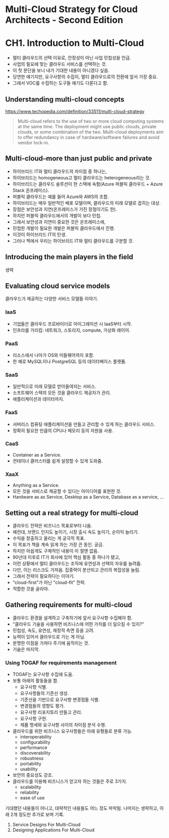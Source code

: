 # Multi-Cloud Strategy for Cloud Architects - Second Edition

# CH1. Introduction to Multi-Cloud

- 멀티 클라우드의 선택 이유로, 안정성이 아닌 사업 민첩성을 언급.
- 사업의 필요에 맞는 클라우드 서비스를 선택하는 것.
- 이 첫 문단을 보니 내가 기대한 내용이 아니겠다 싶음.
- 당연한 얘기지만, 요구사항의 수집이, 멀티 클라우드로의 전환에 앞서 가장 중요.
- 그래서 VOC를 수집하는 도구들 얘기도 다룬다고 함.

## Understanding multi-cloud concepts

https://www.techopedia.com/definition/33511/multi-cloud-strategy

> Multi-cloud refers to the use of two or more cloud computing systems at the same time. The deployment might use public clouds, private clouds, or some combination of the two. Multi-cloud deployments aim to offer redundancy in case of hardware/software failures and avoid vendor lock-in.

## Multi-cloud⎯more than just public and private

- 하이브리드 IT와 멀티 클라우드의 차이점 중 하나는,
- 하이브리드는 homogeneous고 멀티 클라우드는 heterogeneous라는 것.
- 하이브리드는 클라우드 솔루션이 한 스택에 속함(Azure 퍼블릭 클라우드 + Azure Stack 온프레미스).
- 퍼블릭 클라우드는 예를 들어 Azure와 AWS의 조합.
- 하이브리드는 매우 일반적인 배포 모델이며, 클라우드의 미래 모델로 꼽히는 대상.
- 장점은 보안성과 지연(온프레미스가 가진 장점이기도 한).
- 하지만 퍼블릭 클라우드에서의 개발이 보다 민첩.
- 그래서 보안성과 지연이 중요한 것은 온프레미스에,
- 민첩한 개발이 필요한 개발은 퍼블릭 클라우드에서 진행.
- 이것이 하이브리드 IT의 탄생.
- 그러나 책에서 우리는 하이브리드 IT와 멀티 클라우드를 구분할 것.

## Introducing the main players in the field

생략

## Evaluating cloud service models

클라우드가 제공하는 다양한 서비스 모델들 이야기.

### IaaS

- 기업들은 클라우드 프로바이더로 마이그레이션 시 IaaS부터 시작.
- 인프라를 가리킴: 네트워크, 스토리지, compute, 가상화 레이어.

### PaaS

- 리소스에서 나아가 OS와 미들웨어까지 포함.
- 한 예로 MySQL이나 PostgreSQL 등의 데이터베이스 플랫폼.

### SaaS

- 일반적으로 미래 모델로 받아들여지는 서비스.
- 소프트웨어 스택의 모든 것을 클라우드 제공자가 관리.
- 애플리케이션과 데이터까지.

### FaaS

- 서버리스 컴퓨팅 애플리케이션을 만들고 관리할 수 있게 하는 클라우드 서비스.
- 정확히 필요한 만큼의 CPU나 메모리 등의 자원을 사용.

### CaaS

- Container as a Service.
- 컨테이너 클러스터를 쉽게 설정할 수 있게 도와줌.

### XaaX

- Anything as a Service.
- 모든 것을 서비스로 제공할 수 있다는 아이디어를 표현한 것.
- Hardware as as Service, Desktop as a Service, Database as a service, ...

## Setting out a real strategy for multi-cloud

- 클라우드 전략은 비즈니스 목표로부터 나옴.
- 예컨대, 브랜드 인지도 높이기, 시장 출시 속도 높이기, 순이익 늘리기.
- 수익을 창출하고 올리는 게 궁극적 목표.
- 이 목표가 책을 계속 읽게 하는 가장 큰 동인. 궁금.
- 하지만 아쉽게도 구체적인 내용이 이 절엔 없음.
- 90년대 이후로 IT가 회사에 있어 핵심 활동 중 하나가 됐고,
- 이런 상황에서 멀티 클라우드는 조직에 유연성과 선택의 자유를 늘려줌.
- 다만, 이는 리스크도 가져옴. 집중력이 분산되고 관리의 복잡성을 늘림.
- 그래서 전략이 필요하다는 이야기.
- "cloud-first"가 아닌 "cloud-fit" 전략.
- 적합한 것을 골라야.

## Gathering requirements for multi-cloud

- 클라우드 환경을 설계하고 구축하기에 앞서 요구사항 수집해야 함.
- "클라우드 기술을 사용하면 비즈니스에 어떤 가치를 더 일으킬 수 있지?"
- 민첩성, 속도, 유연성, 재정적 측면 등을 고려.
- 능력이 있어서 클라우드로 가는 게 아님.
- 분명한 이점을 가져다 주기에 움직이는 것.
- 기술은 마지막.

### Using TOGAF for requirements management

- TOGAF는 요구사항 수집에 도움.
- 보통 아래의 활동들을 함.
  - 요구사항 식별.
  - 요구사항들의 기준선 생성.
  - 기준선을 기반으로 요구사항 변경점들 식별.
  - 변경점들의 영향도 평가.
  - 요구사항 리포지토리 만들고 관리.
  - 요구사항 구현.
  - 제품 명세와 요구사항 사이의 차이점 분석 수행.
- 클라우드를 위한 비즈니스 요구사항들은 아래 유형들로 분류 가능.
  - interoperability
  - configurability
  - performance
  - discoverability
  - robustness
  - portability
  - usability
- 보안의 중요성도 강조.
- 클라우드를 이용해 비즈니스가 얻고자 하는 것들은 주로 3가지.
  - scalability
  - reliability
  - ease of use

기대했던 내용들이 아니고, 대략적인 내용들도 어느 정도 파악됨. 나머지는 생략하고, 아래 2개 정도만 추가로 보며 기록.

1. Service Designs For Multi-Cloud
2. Designing Applications For Multi-Cloud
